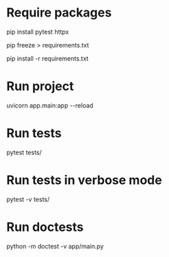# Require packages
pip install pytest httpx

pip freeze > requirements.txt

pip install -r requirements.txt


# Run project
uvicorn app.main:app --reload

# Run tests
pytest tests/

# Run tests in verbose mode
pytest -v tests/

# Run doctests
python -m doctest -v app/main.py